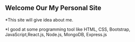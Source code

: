 <h2>Welcome Our My Personal Site</h2>

<P>*This site will give idea about me.</p>
<P>*I good at some programming tool like HTML, CSS, Bootstrap,       JavaScript,React.js, Node.js, MongoDB, Express.js</p>
<!-- npm ci && npm run build -->